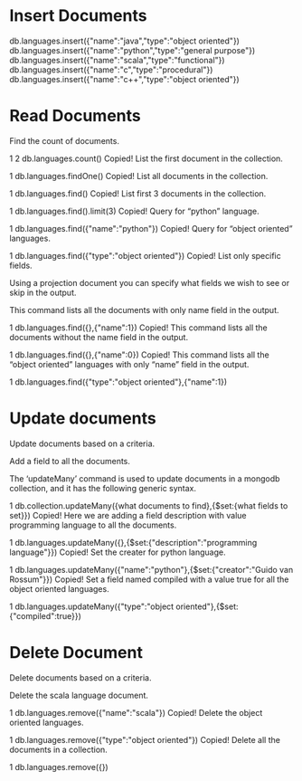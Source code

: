 # Insert Documents

db.languages.insert({"name":"java","type":"object oriented"})
db.languages.insert({"name":"python","type":"general purpose"})
db.languages.insert({"name":"scala","type":"functional"})
db.languages.insert({"name":"c","type":"procedural"})
db.languages.insert({"name":"c++","type":"object oriented"})

# Read Documents

Find the count of documents.

1
2
db.languages.count()
Copied!
List the first document in the collection.

1
db.languages.findOne()
Copied!
List all documents in the collection.

1
db.languages.find()
Copied!
List first 3 documents in the collection.

1
db.languages.find().limit(3)
Copied!
Query for “python” language.

1
db.languages.find({"name":"python"})
Copied!
Query for “object oriented” languages.

1
db.languages.find({"type":"object oriented"})
Copied!
List only specific fields.

Using a projection document you can specify what fields we wish to see or skip in the output.

This command lists all the documents with only name field in the output.

1
db.languages.find({},{"name":1})
Copied!
This command lists all the documents without the name field in the output.

1
db.languages.find({},{"name":0})
Copied!
This command lists all the “object oriented” languages with only “name” field in the output.

1
db.languages.find({"type":"object oriented"},{"name":1})


# Update documents

Update documents based on a criteria.

Add a field to all the documents.

The ‘updateMany’ command is used to update documents in a mongodb collection, and it has the following generic syntax.

1
db.collection.updateMany({what documents to find},{$set:{what fields to set}})
Copied!
Here we are adding a field description with value programming language to all the documents.

1
db.languages.updateMany({},{$set:{"description":"programming language"}})
Copied!
Set the creater for python language.

1
db.languages.updateMany({"name":"python"},{$set:{"creator":"Guido van Rossum"}})
Copied!
Set a field named compiled with a value true for all the object oriented languages.

1
db.languages.updateMany({"type":"object oriented"},{$set:{"compiled":true}})

# Delete Document

Delete documents based on a criteria.

Delete the scala language document.

1
db.languages.remove({"name":"scala"})
Copied!
Delete the object oriented languages.

1
db.languages.remove({"type":"object oriented"})
Copied!
Delete all the documents in a collection.

1
db.languages.remove({})



